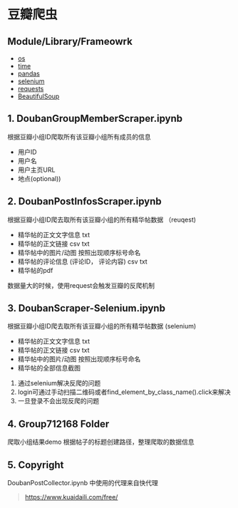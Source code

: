 # **豆瓣爬虫**
## Module/Library/Frameowrk
* [os](https://docs.python.org/3/library/os.html)
* [time](https://docs.python.org/3/library/time.html)
* [pandas](https://pandas.pydata.org/docs/user_guide/index.html)       
* [selenium](https://selenium-python.readthedocs.io/)  
* [requests](https://docs.python-requests.org/en/latest/)
* [BeautifulSoup](https://www.crummy.com/software/BeautifulSoup/bs4/doc/)     
                                                                                                                                    
## **1. DoubanGroupMemberScraper.ipynb**
根据豆瓣小组ID爬取所有该豆瓣小组所有成员的信息 
* 用户ID
* 用户名
* 用户主页URL
* 地点(optional))


## **2. DoubanPostInfosScraper.ipynb**
根据豆瓣小组ID爬去取所有该豆瓣小组的所有精华帖数据 （reuqest)
* 精华帖的正文文字信息 txt
* 精华帖的正文链接 csv txt
* 精华帖中的图片/动图 按照出现顺序标号命名
* 精华帖的评论信息 (评论ID， 评论内容) csv txt
* 精华帖的pdf

数据量大的时候，使用request会触发豆瓣的反爬机制


## **3. DoubanScraper-Selenium.ipynb**
根据豆瓣小组ID爬去取所有该豆瓣小组的所有精华帖数据 (selenium)
* 精华帖的正文文字信息 txt
* 精华帖的正文链接 csv txt
* 精华帖中的图片/动图 按照出现顺序标号命名
* 精华帖的全部信息截图

1. 通过selenium解决反爬的问题
2. login可通过手动扫描二维码或者find_element_by_class_name().click来解决
3. 一旦登录不会出现反爬的问题


## **4. Group712168 Folder**
爬取小组结果demo
根据帖子的标题创建路径，整理爬取的数据信息

## **5. Copyright**
DoubanPostCollector.ipynb 中使用的代理来自快代理
> https://www.kuaidaili.com/free/

